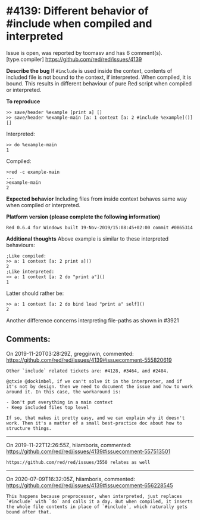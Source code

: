 
#4139: Different behavior of #include when compiled and interpreted
================================================================================
Issue is open, was reported by toomasv and has 6 comment(s).
[type.compiler]
<https://github.com/red/red/issues/4139>

**Describe the bug**
If `#include` is used inside the context, contents of included file is not bound to the context, if interpreted. When compiled, it is bound. This results in different behaviour of pure Red script when compiled or interpreted.

**To reproduce**
```
>> save/header %example [print a] []
>> save/header %example-main [a: 1 context [a: 2 #include %example]()][]
```
Interpreted:
```
>> do %example-main
1
```
Compiled:
```
>red -c example-main
...
>example-main
2
```
**Expected behavior**
Including files from inside context behaves same way when compiled or interpreted.

**Platform version (please complete the following information)**
```
Red 0.6.4 for Windows built 19-Nov-2019/15:08:45+02:00 commit #0865314
```

**Additional thoughts**
Above example is similar to these interpreted behaviours:
```
;Like compiled:
>> a: 1 context [a: 2 print a]()
2
;Like interpreted:
>> a: 1 context [a: 2 do "print a"]()
1
```
Latter should rather be:
```
>> a: 1 context [a: 2 do bind load "print a" self]()
2
```

Another difference concerns interpreting file-paths as shown in #3921


Comments:
--------------------------------------------------------------------------------

On 2019-11-20T03:28:29Z, greggirwin, commented:
<https://github.com/red/red/issues/4139#issuecomment-555820619>

    Other `include` related tickets are: #4128, #3464, and #2484. 
    
    @qtxie @dockimbel, if we can't solve it in the interpreter, and if it's not by design. then we need to document the issue and how to work around it. In this case, the workaround is:
    
    - Don't put everything in a main context
    - Keep included files top level
    
    If so, that makes it pretty easy, and we can explain why it doesn't work. Then it's a matter of a small best-practice doc about how to structure things. 

--------------------------------------------------------------------------------

On 2019-11-22T12:26:55Z, hiiamboris, commented:
<https://github.com/red/red/issues/4139#issuecomment-557513501>

    https://github.com/red/red/issues/3550 relates as well

--------------------------------------------------------------------------------

On 2020-07-09T16:32:05Z, hiiamboris, commented:
<https://github.com/red/red/issues/4139#issuecomment-656228545>

    This happens because preprocessor, when interpreted, just replaces `#include` with `do` and calls it a day. But when compiled, it inserts the whole file contents in place of `#include`, which naturally gets bound after that.

